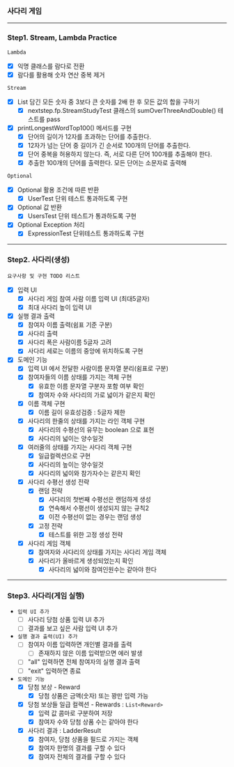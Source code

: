 
### 사다리 게임

---

### Step1. Stream, Lambda Practice
`Lambda`
 - [X] 익명 클래스를 람다로 전환
 - [X] 람다를 활용해 숫자 연산 중복 제거

`Stream`
 - [X] List 담긴 모든 숫자 중 3보다 큰 숫자를 2배 한 후 모든 값의 합을 구하기
   - [X] nextstep.fp.StreamStudyTest 클래스의 sumOverThreeAndDouble() 테스트를 pass
 - [X] printLongestWordTop100() 메서드를 구현
   - [X] 단어의 길이가 12자를 초과하는 단어를 추출한다.
   - [X] 12자가 넘는 단어 중 길이가 긴 순서로 100개의 단어를 추출한다.
   - [X] 단어 중복을 허용하지 않는다. 즉, 서로 다른 단어 100개를 추출해야 한다.
   - [X] 추출한 100개의 단어를 출력한다. 모든 단어는 소문자로 출력해

`Optional`
 - [X] Optional 활용 조건에 따른 반환
   - [X] UserTest 단위 테스트 통과하도록 구현 
 - [X] Optional 값 반환
   - [X] UsersTest 단위 테스트가 통과하도록 구현
 - [X] Optional Exception 처리
   - [X] ExpressionTest 단위테스트 통과하도록 구현

---

### Step2. 사다리(생성)
`요구사항 및 구현 TODO 리스트 `
- [X] 입력 UI
   - [X] 사다리 게임 참여 사람 이름 입력 UI (최대5글자)
   - [X] 최대 사다리 높이 입력 UI
- [X] 실행 결과 출력
   - [X] 참여자 이름 출력(쉼표 기준 구분)
   - [X] 사다리 출력
   - [X] 사다리 폭은 사람이름 5글자 고려
   - [X] 사다리 세로는 이름의 중앙에 위치하도록 구현
- [X] 도메인 기능
   - [X] 입력 UI 에서 전달한 사람이름 문자열 분리(쉼표로 구분)
   - [X] 참여자들의 이름 상태를 가지는 객체 구현
     - [X] 유효한 이름 문자열 구분자 포함 여부 확인 
     - [X] 참여자 수와 사다리의 가로 넓이가 같은지 확인 
   - [X] 이름 객체 구현
     - [X] 이름 길이 유효성검증 : 5글자 제한
   - [X] 사다리의 한줄의 상태를 가지는 라인 객체 구현
     - [X] 사다리의 수평선의 유무는 boolean 으로 표현
     - [X] 사다리의 넓이는 양수일것
   - [X] 여러줄의 상태를 가지는 사다리 객체 구현
     - [X] 일급컬렉션으로 구현
     - [X] 사다리의 높이는 양수일것
     - [X] 사다리의 넓이와 참가자수는 같은지 확인
   - [X] 사다리 수평선 생성 전략
     - [X] 랜덤 전략
       - [X] 사다리의 첫번째 수평선은 랜덤하게 생성
       - [X] 연속해서 수평선이 생성되지 않는 규칙2
       - [X] 이전 수평선이 없는 경우는 랜덤 생성
     - [X] 고정 전략
       - [X] 테스트를 위한 고정 생성 전략
   - [X] 사다리 게임 객체
     - [X] 참여자와 사다리의 상태를 가지는 사다리 게임 객체
     - [X] 사다리가 올바르게 생성되었는지 확인
       - [X] 사다리의 넓이와 참여인원수는 같아야 한다
---

### Step3. 사다리(게임 실행)
- `입력 UI 추가` 
  - [ ] 사다리 당첨 상품 입력 UI 추가
  - [ ] 결과를 보고 싶은 사람 입력 UI 추가

- `실행 결과 출력(UI) 추가`
  - [ ] 참여자 이름 입력하면 개인별 결과를 출력
    - [ ] 존재하지 않은 이름 입력받으면 에러 발생
  - [ ] "all" 입력하면 전체 참여자의 실행 결과 출력
  - [ ] "exit" 입력하면 종료
  
- `도메인 기능`
  - [X] 당첨 보상 - Reward
    - [X] 당첨 상품은 금액(숫자) 또는 꽝만 입력 가능
  - [X] 당첨 보상들 일급 컬렉션 - Rewards : `List<Reward>`
    - [X] 입력 값 콤마로 구분하여 저장
    - [X] 참여자 수와 당첨 상품 수는 같아야 한다
  - [X] 사다리 결과 : LadderResult
    - [X] 참여자, 당첨 상품을 필드로 가지는 객체 
    - [X] 참여자 한명의 결과를 구할 수 있다
    - [X] 참여자 전체의 결과를 구할 수 있다
